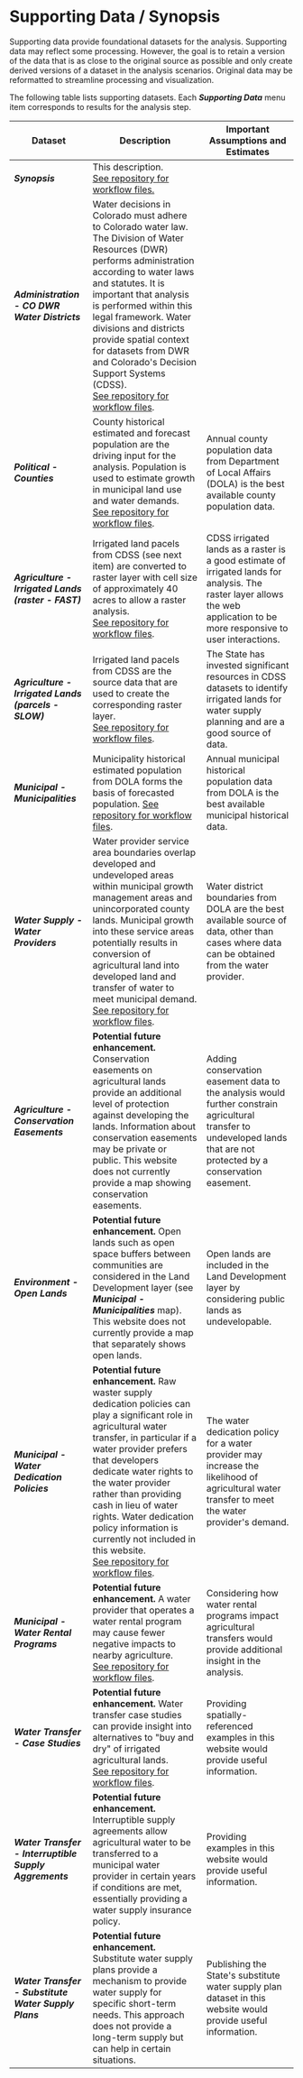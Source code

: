 # Supporting Data / Synopsis 

Supporting data provide foundational datasets for the analysis.
Supporting data may reflect some processing.
However, the goal is to retain a version of the data that is as close to the original source as possible
and only create derived versions of a dataset in the analysis scenarios.
Original data may be reformatted to streamline processing and visualization.

The following table lists supporting datasets.
Each ***Supporting Data*** menu item corresponds to results for the analysis step.


| **Dataset** | **Description** | **Important Assumptions and Estimates** |
| -- | -- | -- |
| ***Synopsis*** | This description.<br>[See repository for workflow files.](https://github.com/OpenWaterFoundation/owf-infomapper-coagtransfer/tree/master/workflow/SupportingData/Synopsis) | |
| ***Administration - CO DWR Water Districts*** | Water decisions in Colorado must adhere to Colorado water law.  The Division of Water Resources (DWR) performs administration according to water laws and statutes.  It is important that analysis is performed within this legal framework.  Water divisions and districts provide spatial context for datasets from DWR and Colorado's Decision Support Systems (CDSS).<br>[See repository for workflow files](https://github.com/OpenWaterFoundation/owf-infomapper-coagtransfer/tree/master/workflow/SupportingData/Administration-CoDwrWaterDistricts). | |
| ***Political - Counties*** | County historical estimated and forecast population are the driving input for the analysis.  Population is used to estimate growth in municipal land use and water demands.<br>[See repository for workflow files](https://github.com/OpenWaterFoundation/owf-infomapper-coagtransfer/tree/master/workflow/SupportingData/Political-Counties). | Annual county population data from Department of Local Affairs (DOLA) is the best available county population data. |
| ***Agriculture - Irrigated Lands (raster - FAST)*** | Irrigated land pacels from CDSS (see next item) are converted to raster layer with cell size of approximately 40 acres to allow a raster analysis.<br>[See repository for workflow files](https://github.com/OpenWaterFoundation/owf-infomapper-coagtransfer/tree/master/workflow/SupportingData/Agriculture-IrrigatedLandsRaster). | CDSS irrigated lands as a raster is a good estimate of irrigated lands for analysis.  The raster layer allows the web application to be more responsive to user interactions. |
| ***Agriculture - Irrigated Lands (parcels - SLOW)*** | Irrigated land pacels from CDSS are the source data that are used to create the corresponding raster layer.<br>[See repository for workflow files](https://github.com/OpenWaterFoundation/owf-infomapper-coagtransfer/tree/master/workflow/SupportingData/Agriculture-IrrigatedLands). | The State has invested significant resources in CDSS datasets to identify irrigated lands for water supply planning and are a good source of data. |
| ***Municipal - Municipalities*** | Municipality historical estimated population from DOLA forms the basis of forecasted population.  [See repository for workflow files](https://github.com/OpenWaterFoundation/owf-infomapper-coagtransfer/tree/master/workflow/SupportingData/Municipal-Municipalities). | Annual municipal historical population data from DOLA is the best available municipal historical data. |
| ***Water Supply - Water Providers*** | Water provider service area boundaries overlap developed and undeveloped areas within municipal growth management areas and unincorporated county lands.  Municipal growth into these service areas potentially results in conversion of agricultural land into developed land and transfer of water to meet municipal demand.  [See repository for workflow files](https://github.com/OpenWaterFoundation/owf-infomapper-coagtransfer/tree/master/workflow/SupportingData/WaterSupply-WaterProviders). | Water district boundaries from DOLA are the best available source of data, other than cases where data can be obtained from the water provider. |
| ***Agriculture - Conservation Easements*** | **Potential future enhancement.** Conservation easements on agricultural lands provide an additional level of protection against developing the lands.  Information about conservation easements may be private or public.  This website does not currently provide a map showing conservation easements. | Adding conservation easement data to the analysis would further constrain agricultural transfer to undeveloped lands that are not protected by a conservation easement. |
| ***Environment - Open Lands*** | **Potential future enhancement.** Open lands such as open space buffers between communities are considered in the Land Development layer (see ***Municipal - Municipalities*** map).  This website does not currently provide a map that separately shows open lands. | Open lands are included in the Land Development layer by considering public lands as undevelopable. |
| ***Municipal - Water Dedication Policies*** | **Potential future enhancement.** Raw waster supply dedication policies can play a significant role in agricultural water transfer, in particular if a water provider prefers that developers dedicate water rights to the water provider rather than providing cash in lieu of water rights. Water dedication policy information is currently not included in this website.<br>[See repository for workflow files](https://github.com/OpenWaterFoundation/owf-infomapper-coagtransfer/tree/master/workflow/SupportingData/Municipal-WaterDedicationPolicies).| The water dedication policy for a water provider may increase the likelihood of agricultural water transfer to meet the water provider's demand. |
| ***Municipal - Water Rental Programs*** | **Potential future enhancement.** A water provider that operates a water rental program may cause fewer negative impacts to nearby agriculture. <br>[See repository for workflow files](https://github.com/OpenWaterFoundation/owf-infomapper-coagtransfer/tree/master/workflow/SupportingData/Municipal-WaterRentals). | Considering how water rental programs impact agricultural transfers would provide additional insight in the analysis. | 
| ***Water Transfer - Case Studies*** | **Potential future enhancement.** Water transfer case studies can provide insight into alternatives to "buy and dry" of irrigated agricultural lands. <br>[See repository for workflow files](https://github.com/OpenWaterFoundation/owf-infomapper-coagtransfer/tree/master/workflow/SupportingData/WaterTransfer-CaseStudies). | Providing spatially-referenced examples in this website would provide useful information. | 
| ***Water Transfer - Interruptible Supply Aggrements*** | **Potential future enhancement.**  Interruptible supply agreements allow agricultural water to be transferred to a municipal water provider in certain years if conditions are met, essentially providing a water supply insurance policy. | Providing examples in this website would provide useful information. | 
| ***Water Transfer - Substitute Water Supply Plans*** | **Potential future enhancement.**  Substitute water supply plans provide a mechanism to provide water supply for specific short-term needs. This approach does not provide a long-term supply but can help in certain situations. | Publishing the State's substitute water supply plan dataset in this website would provide useful information. | 
